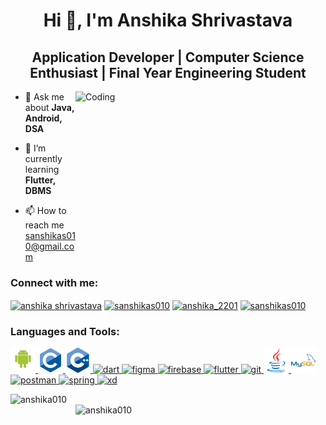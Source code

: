 <h1 align="center">Hi 👋, I'm Anshika Shrivastava</h1>
<h2 align="center">Application Developer | Computer Science Enthusiast | Final Year Engineering Student</h2>
<img align="right" alt="Coding" width="400" height="250" src="https://github.com/ANSHIKA010/ANSHIKA010/assets/99765179/848f7072-6ec7-4cf4-9140-3cc9545bf0af"/>


- 💬 Ask me about **Java, Android, DSA**

- 🌱 I’m currently learning **Flutter, DBMS**

- 📫 How to reach me sanshikas010@gmail.com

<h3 align="left">Connect with me:</h3>
<p align="left">
<a href="https://linkedin.com/in/anshika shrivastava" target="blank"><img align="center" src="https://raw.githubusercontent.com/rahuldkjain/github-profile-readme-generator/master/src/images/icons/Social/linked-in-alt.svg" alt="anshika shrivastava" height="30" width="40" /></a>
<a href="https://www.leetcode.com/u/sanshikas010" target="blank"><img align="center" src="https://assets.leetcode.com/static_assets/public/images/LeetCode_logo_rvs.png" alt="sanshikas010" height="40" width="40" /></a>
<a href="https://www.codechef.com/users/anshika_2201" target="blank"><img align="center" src="https://cdn.codechef.com/images/cc-logo.svg" alt="anshika_2201" height="40" width="40" /></a>
<a href="https://www.hackerrank.com/sanshikas010" target="blank"><img align="center" src="https://raw.githubusercontent.com/rahuldkjain/github-profile-readme-generator/master/src/images/icons/Social/hackerrank.svg" alt="sanshikas010" height="30" width="40" /></a>
</p>

<h3 align="left">Languages and Tools:</h3>
<p align="left"> <a href="https://developer.android.com" target="_blank" rel="noreferrer"> <img src="https://raw.githubusercontent.com/devicons/devicon/master/icons/android/android-original-wordmark.svg" alt="android" width="40" height="40"/> </a> <a href="https://www.cprogramming.com/" target="_blank" rel="noreferrer"> <img src="https://raw.githubusercontent.com/devicons/devicon/master/icons/c/c-original.svg" alt="c" width="40" height="40"/> </a> <a href="https://www.w3schools.com/cpp/" target="_blank" rel="noreferrer"> <img src="https://raw.githubusercontent.com/devicons/devicon/master/icons/cplusplus/cplusplus-original.svg" alt="cplusplus" width="40" height="40"/> </a> <a href="https://dart.dev" target="_blank" rel="noreferrer"> <img src="https://www.vectorlogo.zone/logos/dartlang/dartlang-icon.svg" alt="dart" width="40" height="40"/> </a> <a href="https://www.figma.com/" target="_blank" rel="noreferrer"> <img src="https://www.vectorlogo.zone/logos/figma/figma-icon.svg" alt="figma" width="40" height="40"/> </a> <a href="https://firebase.google.com/" target="_blank" rel="noreferrer"> <img src="https://www.vectorlogo.zone/logos/firebase/firebase-icon.svg" alt="firebase" width="40" height="40"/> </a> <a href="https://flutter.dev" target="_blank" rel="noreferrer"> <img src="https://www.vectorlogo.zone/logos/flutterio/flutterio-icon.svg" alt="flutter" width="40" height="40"/> </a> <a href="https://git-scm.com/" target="_blank" rel="noreferrer"> <img src="https://www.vectorlogo.zone/logos/git-scm/git-scm-icon.svg" alt="git" width="40" height="40"/> </a> <a href="https://www.java.com" target="_blank" rel="noreferrer"> <img src="https://raw.githubusercontent.com/devicons/devicon/master/icons/java/java-original.svg" alt="java" width="40" height="40"/> </a> <a href="https://www.mysql.com/" target="_blank" rel="noreferrer"> <img src="https://raw.githubusercontent.com/devicons/devicon/master/icons/mysql/mysql-original-wordmark.svg" alt="mysql" width="40" height="40"/> </a> <a href="https://postman.com" target="_blank" rel="noreferrer"> <img src="https://www.vectorlogo.zone/logos/getpostman/getpostman-icon.svg" alt="postman" width="40" height="40"/> </a> <a href="https://spring.io/" target="_blank" rel="noreferrer"> <img src="https://www.vectorlogo.zone/logos/springio/springio-icon.svg" alt="spring" width="40" height="40"/> </a> <a href="https://www.adobe.com/products/xd.html" target="_blank" rel="noreferrer"> <img src="https://cdn.worldvectorlogo.com/logos/adobe-xd.svg" alt="xd" width="40" height="40"/> </a> </p>


<p align="left">&nbsp;
  <img align="left" width="400" src="https://github-readme-stats.vercel.app/api?username=anshika010&show_icons=true&locale=en" alt="anshika010" />
  <img align="right" width="400" src="https://github-readme-streak-stats.herokuapp.com/?user=anshika010&count_private=true" alt="anshika010" />
</p>
